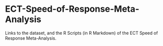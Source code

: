 # ECT-Speed-of-Response-Meta-Analysis
Links to the dataset, and the R Scripts (in R Markdown) of the ECT Speed of Response Meta-Analysis. 
